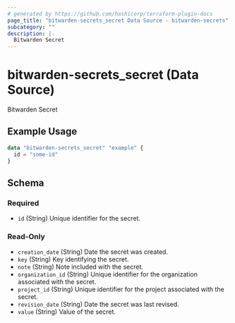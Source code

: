 ```yaml
---
# generated by https://github.com/hashicorp/terraform-plugin-docs
page_title: "bitwarden-secrets_secret Data Source - bitwarden-secrets"
subcategory: ""
description: |-
  Bitwarden Secret
---
```


# bitwarden-secrets_secret (Data Source)

Bitwarden Secret

## Example Usage

```terraform
data "bitwarden-secrets_secret" "example" {
  id = "some-id"
}
```

<!-- schema generated by tfplugindocs -->
## Schema

### Required

- `id` (String) Unique identifier for the secret.

### Read-Only

- `creation_date` (String) Date the secret was created.
- `key` (String) Key identifying the secret.
- `note` (String) Note included with the secret.
- `organization_id` (String) Unique identifier for the organization associated with the secret.
- `project_id` (String) Unique identifier for the project associated with the secret.
- `revision_date` (String) Date the secret was last revised.
- `value` (String) Value of the secret.
